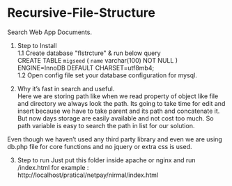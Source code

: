 # Recursive-File-Structure

Search Web App Documents.<br />

1) Step to Install<br />
	1.1 Create database "flstrcture" & run below query<br />
		CREATE TABLE `migseed` (
  			`name` varchar(100) NOT NULL
		) ENGINE=InnoDB DEFAULT CHARSET=utf8mb4; <br />
	1.2 Open config file set your database configuration for mysql. <br />

2) Why it’s fast in search and useful.<br />
Here we are storing path like when we read property of object like file and directory we always look the path. Its going to take time for edit and insert because we have to take parent and its path and concatenate it. But now days storage are easily available and not cost too much. So path variable is easy to search the path in list for our solution.

Even though we haven’t used any third party library and even we are using db.php file for core functions and no jquery or extra css is used.

3) Step to run 
Just put this folder inside apache or nginx and run /index.html 
for example : http://localhost/pratical/netpay/nirmal/index.html
